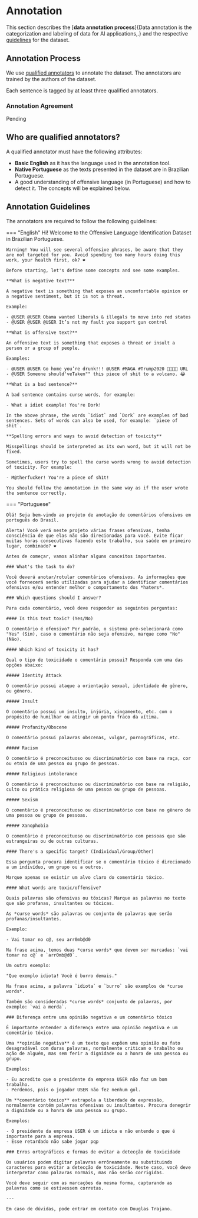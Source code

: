 # Annotation

This section describes the [**data annotation process**]{Data annotation is the categorization and labeling of data for AI applications,.} and the respective [guidelines](#annotators-guidelines) for the dataset.

## Annotation Process

We use [qualified annotators](#who-are-qualified-annotators) to annotate the dataset. The annotators are trained by the authors of the dataset.

Each sentence is tagged by at least three qualified annotators.

### Annotation Agreement

Pending

## Who are qualified annotators?

A qualified annotator must have the following attributes:
 
- **Basic English** as it has the language used in the annotation tool.
- **Native Portuguese** as the texts presented in the dataset are in Brazilian Portuguese.
- A good understanding of offensive language (in Portuguese) and how to detect it. The concepts will be explained below.

## Annotation Guidelines

The annotators are required to follow the following guidelines:

=== "English"
    Hi! Welcome to the Offensive Language Identification Dataset in Brazilian Portuguese.

    Warning! You will see several offensive phrases, be aware that they are not targeted for you. Avoid spending too many hours doing this work, your health first, ok? ❤

    Before starting, let's define some concepts and see some examples.

    **What is negative text?**

    A negative text is something that exposes an uncomfortable opinion or a negative sentiment, but it is not a threat.
    
    Example:

    - @USER @USER Obama wanted liberals & illegals to move into red states
    - @USER @USER @USER It’s not my fault you support gun control
    
    **What is offensive text?**

    An offensive text is something that exposes a threat or insult a person or a group of people.

    Examples:

    - @USER @USER Go home you’re drunk!!! @USER #MAGA #Trump2020 👊🇺🇸👊 URL
    - @USER Someone should'veTaken"" this piece of shit to a volcano. 😂

    **What is a bad sentence?**

    A bad sentence contains curse words, for example:

    - What a idiot example! You're Dork!

    In the above phrase, the words `idiot` and `Dork` are examples of bad sentences. Sets of words can also be used, for example: `piece of shit`.

    **Spelling errors and ways to avoid detection of toxicity**

    Misspellings should be interpreted as its own word, but it will not be fixed.

    Sometimes, users try to spell the curse words wrong to avoid detection of toxicity. For example:

    - M@therfucker! You're a piece of sh1t!
    
    You should follow the annotation in the same way as if the user wrote the sentence correctly.

=== "Portuguese"

    Olá! Seja bem-vindo ao projeto de anotação de comentários ofensivos em português do Brasil.

    Alerta! Você verá neste projeto várias frases ofensivas, tenha consciência de que elas não são direcionadas para você. Evite ficar muitas horas consecutivas fazendo este trabalho, sua saúde em primeiro lugar, combinado? ❤

    Antes de começar, vamos alinhar alguns conceitos importantes.

    ### What's the task to do?

    Você deverá anotar/rotular comentários ofensivos. As informações que você fornecerá serão utilizadas para ajudar a identificar comentários ofensivos e/ou entender melhor o comportamento dos *haters*.

    ### Which questions should I answer?

    Para cada comentário, você deve responder as seguintes perguntas:

    #### Is this text toxic? (Yes/No)
    
    O comentário é ofensivo? Por padrão, o sistema pré-selecionará como "Yes" (Sim), caso o comentário não seja ofensivo, marque como "No" (Não).

    #### Which kind of toxicity it has?

    Qual o tipo de toxicidade o comentário possui? Responda com uma das opções abaixo:

    ##### Identity Attack
    
    O comentário possui ataque a orientação sexual, identidade de gênero, ou gênero.
    
    ##### Insult
    
    O comentário possui um insulto, injúria, xingamento, etc. com o propósito de humilhar ou atingir um ponto fraco da vítima.
    
    ##### Profanity/Obscene
    
    O comentário possui palavras obscenas, vulgar, pornográficas, etc. 
    
    ##### Racism
    
    O comentário é preconceituoso ou discriminatório com base na raça, cor ou etnia de uma pessoa ou grupo de pessoas.
    
    ##### Religious intolerance

    O comentário é preconceituoso ou discriminatório com base na religião, culto ou prática religiosa de uma pessoa ou grupo de pessoas.

    ##### Sexism
    
    O comentário é preconceituoso ou discriminatório com base no gênero de uma pessoa ou grupo de pessoas.
    
    ##### Xanophobia
    
    O comentário é preconceituoso ou discriminatório com pessoas que são estrangeiras ou de outras culturas.
    
    #### There's a specific target? (Individual/Group/Other)
    
    Essa pergunta procura identificar se o comentário tóxico é direcionado a um indivíduo, um grupo ou a outros.

    Marque apenas se existir um alvo claro do comentário tóxico.

    #### What words are toxic/offensive?

    Quais palavras são ofensivas ou tóxicas? Marque as palavras no texto que são profanas, insultantes ou tóxicas.

    As *curse words* são palavras ou conjunto de palavras que serão profanas/insultantes.

    Exemplo:

    - Vai tomar no c@, seu arr0mb@d0

    Na frase acima, temos duas *curse words* que devem ser marcadas: `vai tomar no c@` e `arr0mb@d0`.

    Um outro exemplo:

    "Que exemplo idiota! Você é burro demais."

    Na frase acima, a palavra `idiota` e `burro` são exemplos de *curse words*.
    
    Também são consideradas *curse words* conjunto de palavras, por exemplo: `vai a merda`.

    ### Diferença entre uma opinião negativa e um comentário tóxico

    É importante entender a diferença entre uma opinião negativa e um comentário tóxico.
    
    Uma **opinião negativa** é um texto que expõem uma opinião ou fato desagradável com duras palavras, normalmente criticam o trabalho ou ação de alguém, mas sem ferir a dignidade ou a honra de uma pessoa ou grupo.

    Exemplos:

    - Eu acredito que o presidente da empresa USER não faz um bom trabalho.
    - Perdemos, pois o jogador USER não fez nenhum gol.

    Um **comentário tóxico** extrapola a liberdade de expressão, normalmente contém palavras ofensivas ou insultantes. Procura denegrir a dignidade ou a honra de uma pessoa ou grupo.
    
    Exemplos:

    - O presidente da empresa USER é um idiota e não entende o que é importante para a empresa.
    - Esse retardado não sabe jogar pqp

    ### Erros ortográficos e formas de evitar a detecção de toxicidade

    Os usuários podem digitar palavras errôneamente ou substituindo caracteres para evitar a detecção de toxicidade. Neste caso, você deve interpretar como palavras normais, mas não serão corrigidas. 
    
    Você deve seguir com as marcações da mesma forma, capturando as palavras como se estivessem corretas.
    
    ---

    Em caso de dúvidas, pode entrar em contato com Douglas Trajano.